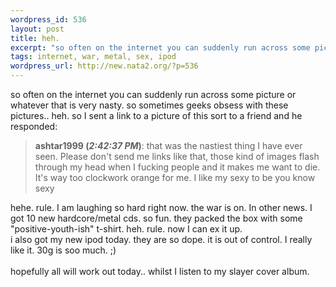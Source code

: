 ```yaml
--- 
wordpress_id: 536
layout: post
title: heh.
excerpt: "so often on the internet you can suddenly run across some picture or whatever that is very nasty. so sometimes geeks obsess with these pictures.. heh. so I sent a link to a picture of this sort to a friend and he responded:ashtar1999 (2:42:37 PM): that was the nastiest thing I have ever seen.  Please don't send me links like that, those kind of images flash through my h..."
tags: internet, war, metal, sex, ipod
wordpress_url: http://new.nata2.org/?p=536
---
```

so often on the internet you can suddenly run across some picture or whatever that is very nasty. so sometimes geeks obsess with these pictures.. heh. so I sent a link to a picture of this sort to a friend and he responded:<blockquote><b>ashtar1999 (<i>2:42:37 PM</i>)</b>: that was the nastiest thing I have ever seen.  Please don't send me links like that, those kind of images flash through my head when I fucking people and it makes me want to die.  It's way too clockwork orange for me.  I like my sexy to be you know sexy
</blockquote>
hehe. rule. I am laughing so hard right now. the war is on. In other news. I got 10 new hardcore/metal cds. so fun. they packed the box with some "positive-youth-ish" t-shirt. heh. rule. now I can ex it up. <br/>i also got my new ipod today. they are so dope. it is out of control. I really like it. 30g is soo much. ;) <br/><br/>hopefully all will work out today.. whilst I listen to my slayer cover album. 
